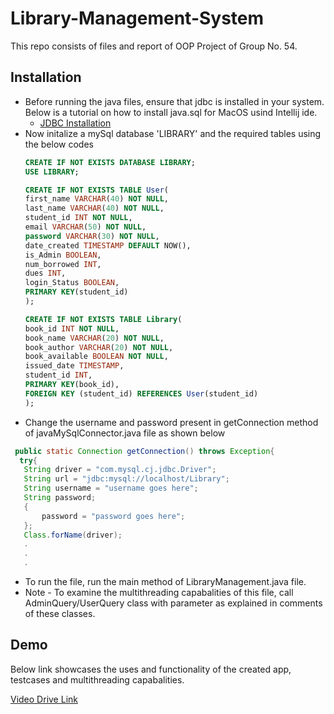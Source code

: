 
# Library-Management-System

This repo consists of files and report of OOP Project of Group No. 54.

## Installation
* Before running the java files, ensure that jdbc is installed in your system. Below is a tutorial on how to install java.sql for MacOS usind Intellij ide.
    * [JDBC Installation](https://www.youtube.com/watch?v=avth9uyp4LE&t=236s&ab_channel=Yash)
* Now initalize a mySql database 'LIBRARY' and the required tables using the below codes
    ```sql
    CREATE IF NOT EXISTS DATABASE LIBRARY;
    USE LIBRARY;

    CREATE IF NOT EXISTS TABLE User(
    first_name VARCHAR(40) NOT NULL,
    last_name VARCHAR(40) NOT NULL,
    student_id INT NOT NULL,
    email VARCHAR(50) NOT NULL,
    password VARCHAR(30) NOT NULL,
    date_created TIMESTAMP DEFAULT NOW(),
    is_Admin BOOLEAN,
    num_borrowed INT,
    dues INT,
    login_Status BOOLEAN,
    PRIMARY KEY(student_id)
    );

    CREATE IF NOT EXISTS TABLE Library(
    book_id INT NOT NULL,
    book_name VARCHAR(20) NOT NULL, 
    book_author VARCHAR(20) NOT NULL, 
    book_available BOOLEAN NOT NULL, 
    issued_date TIMESTAMP, 
    student_id INT,
    PRIMARY KEY(book_id),
    FOREIGN KEY (student_id) REFERENCES User(student_id)
    );
    ```
* Change the username and password present in getConnection method of javaMySqlConnector.java file as shown below 
```java
 public static Connection getConnection() throws Exception{
  try{
   String driver = "com.mysql.cj.jdbc.Driver"; 
   String url = "jdbc:mysql://localhost/Library";
   String username = "username goes here";
   String password;
   {
       password = "password goes here";
   };
   Class.forName(driver);
   .
   .
   .
```
* To run the file, run the main method of LibraryManagement.java file. 
* Note - To examine the multithreading capabalities of this file, call AdminQuery/UserQuery class with parameter as explained in comments of these classes.
## Demo
Below link showcases the uses and functionality of the created app, testcases and multithreading capabalities.

[Video Drive Link](https://drive.google.com/drive/folders/1Hyknn1G2pYgW1Mmq1-5jCWI4wYNS2ZrY?usp=sharing)
